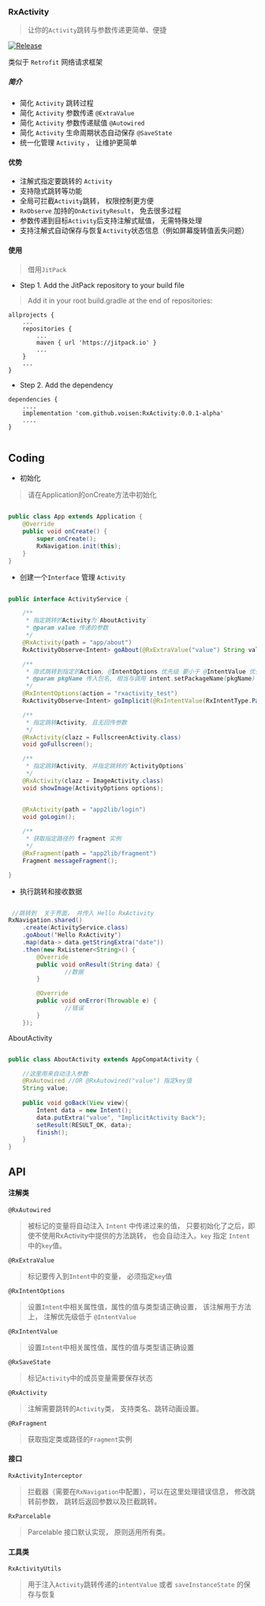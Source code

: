 
### RxActivity 

> 让你的`Activity`跳转与参数传递更简单、便捷

[![Release](https://jitpack.io/v/voisen/RxActivity.svg)](https://jitpack.io/#voisen/RxActivity) 

类似于 `Retrofit` 网络请求框架

##### 简介
- 简化 `Activity` 跳转过程
- 简化 `Activity` 参数传递 `@ExtraValue`
- 简化 `Activity` 参数传递赋值 `@Autowired`
- 简化 `Activity` 生命周期状态自动保存 `@SaveState`
- 统一化管理 `Activity` ， 让维护更简单

#### 优势
- 注解式指定要跳转的 `Activity`
- 支持隐式跳转等功能
- 全局可拦截`Activity`跳转， 权限控制更方便
- `RxObserve` 加持的`OnActivityResult`， 免去很多过程
- 参数传递到目标`Activity`后支持注解式赋值， 无需特殊处理
- 支持注解式自动保存与恢复`Activity`状态信息（例如屏幕旋转值丢失问题）

#### 使用 
> 借用`JitPack`

- Step 1. Add the JitPack repository to your build file

>Add it in your root build.gradle at the end of repositories:

````
allprojects {
	...
	repositories {
		...
		maven { url 'https://jitpack.io' }
		...
	}
	...
}

````


- Step 2. Add the dependency

````
dependencies {
    ....
    implementation 'com.github.voisen:RxActivity:0.0.1-alpha'
    ....
}
	
````

## Coding

- 初始化

> 请在Application的onCreate方法中初始化

````java

public class App extends Application {
    @Override
    public void onCreate() {
        super.onCreate();
        RxNavigation.init(this);
    }
}

````

- 创建一个`Interface` 管理 `Activity`

````java

public interface ActivityService {

    /**
     * 指定跳转的Activity为`AboutActivity`
     * @param value 传递的参数
     */
    @RxActivity(path = "app/about")
    RxActivityObserve<Intent> goAbout(@RxExtraValue("value") String value);

    /**
     * 隐式跳转到指定的Action, @IntentOptions 优先级 要小于 @IntentValue 优先级
     * @param pkgName 传入包名, 相当与调用 intent.setPackageName(pkgName)
     */
    @RxIntentOptions(action = "rxactivity_test")
    RxActivityObserve<Intent> goImplicit(@RxIntentValue(RxIntentType.PackageName) String pkgName);

    /**
     * 指定跳转Activity, 且无回传参数
     */
    @RxActivity(clazz = FullscreenActivity.class)
    void goFullscreen();

    /**
     * 指定跳转Activity, 并指定跳转的`ActivityOptions`
     */
    @RxActivity(clazz = ImageActivity.class)
    void showImage(ActivityOptions options);


    @RxActivity(path = "app2lib/login")
    void goLogin();
    
    /**
     * 获取指定路径的 fragment 实例
     */
    @RxFragment(path = "app2lib/fragment")
    Fragment messageFragment();

}

````

- 执行跳转和接收数据

````java 

 //跳转到  关于界面， 并传入 Hello RxActivity
RxNavigation.shared()
	.create(ActivityService.class)
	.goAbout('Hello RxActivity')
	.map(data-> data.getStringExtra("date"))
    .then(new RxListener<String>() {
        @Override
        public void onResult(String data) {
				//数据
        }

        @Override
        public void onError(Throwable e) {
				//错误
        }
    });

````
AboutActivity

```` java

public class AboutActivity extends AppCompatActivity {

    //这里用来自动注入参数
    @RxAutowired //OR @RxAutowired("value") 指定key值
    String value;
    
    public void goBack(View view){
        Intent data = new Intent();
        data.putExtra("value", "ImplicitActivity Back");
        setResult(RESULT_OK, data);
        finish();
    }
}

````

## API


#### 注解类

`@RxAutowired`

> 被标记的变量将自动注入 `Intent` 中传递过来的值， 只要初始化了之后，即使不使用RxActivity中提供的方法跳转， 也会自动注入。`key` 指定 `Intent`中的`key`值。 

`@RxExtraValue`

> 标记要传入到`Intent`中的变量， 必须指定`key`值

`@RxIntentOptions`

> 设置`Intent`中相关属性值，属性的值与类型请正确设置， 该注解用于方法上， 注解优先级低于 `@IntentValue`

`@RxIntentValue`

> 设置`Intent`中相关属性值，属性的值与类型请正确设置

`@RxSaveState`

> 标记`Activity`中的成员变量需要保存状态

`@RxActivity`

> 注解需要跳转的`Activity`类， 支持类名、跳转动画设置。

`@RxFragment`

> 获取指定类或路径的`Fragment`实例


#### 接口

`RxActivityInterceptor`

> 拦截器（需要在`RxNavigation`中配置），可以在这里处理错误信息， 修改跳转前参数， 跳转后返回参数以及拦截跳转。

`RxParcelable`

> Parcelable 接口默认实现， 原则适用所有类。


#### 工具类

`RxActivityUtils`

> 用于注入`Activity`跳转传递的`intentValue` 或者 `saveInstanceState` 的保存与恢复
